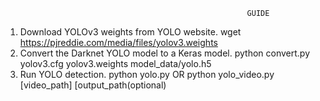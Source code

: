                                                           GUIDE

1. Download YOLOv3 weights from YOLO website.                  wget https://pjreddie.com/media/files/yolov3.weights
2. Convert the Darknet YOLO model to a Keras model.            python convert.py yolov3.cfg yolov3.weights model_data/yolo.h5
3. Run YOLO detection.                       python yolo.py     OR     python yolo_video.py [video_path] [output_path(optional)

